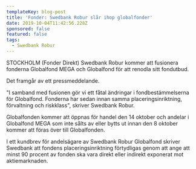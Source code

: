 ```yaml
---
templateKey: blog-post
title: 'Fonder: Swedbank Robur slår ihop globalfonder'
date: 2019-10-04T11:42:56.228Z
sponsored: false
featured: false
tags:
  - Swedbank Robur
---
```

STOCKHOLM (Fonder Direkt) Swedbank Robur kommer att fusionera fonderna Globalfond MEGA och Globalfond för att renodla sitt fondutbud.



Det framgår av ett pressmeddelande.



"I samband med fusionen gör vi ett fåtal ändringar i fondbestämmelserna för Globalfond. Fonderna har sedan innan samma placeringsinriktning, förvaltning och riskklass", skriver Swedbank Robur.



Globalfonden kommer att öppnas för handel den 14 oktober och andelar i Globalfond MEGA som inte sålts av eller bytts ut innan den 8 oktober kommer att föras över till Globalfonden.



I ett kundbrev för andelsägare av Swedbank Robur Globalfond skriver Swedbank att fondens placeringsinriktning förtydligas genom att ange att minst 90 procent av fonden ska vara direkt eller indirekt exponerat mot aktiemarknaden.
